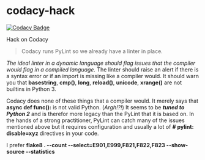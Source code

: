 # codacy-hack

[![Codacy Badge](https://api.codacy.com/project/badge/Grade/bf79e02cbac845378498a6446bd88b9a)](https://app.codacy.com/app/cclauss/codacy-hack?utm_source=github.com&utm_medium=referral&utm_content=cclauss/codacy-hack&utm_campaign=Badge_Grade_Settings)

Hack on Codacy

> Codacy runs PyLint so we already have a linter in place.

_The ideal linter in a dynamic language should flag issues that the compiler would flag in a compiled language._  The linter should raise an alert if there is a syntax error or if an import is missing like a compiler would.  It should warn you that __basestring__, __cmp()__, __long__, __reload()__, __unicode__, __xrange()__ are not builtins in Python 3.

Codacy does none of these things that a compiler would.  It merely says that __async def func():__ is not valid Python.  (_Argh!?!_)  It seems to be ___tuned to Python 2___ and is therefor more legacy than the PyLint that it is based on.  In the hands of a strong practitioner, PyLint can catch many of the issues mentioned above but it requires configuration and usually a lot of __# pylint: disable=xyz__ directives in your code.

I prefer __flake8 . --count --select=E901,E999,F821,F822,F823 --show-source --statistics__
